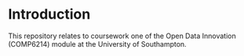 # Introduction

This repository relates to coursework one of the Open Data Innovation (COMP6214) module at the University of Southampton.